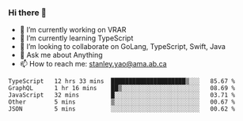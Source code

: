 ### Hi there 👋

- 🔭 I’m currently working on VRAR
- 🌱 I’m currently learning TypeScript
- 👯 I’m looking to collaborate on GoLang, TypeScript, Swift, Java
- 💬 Ask me about Anything
- 📫 How to reach me: stanley.yao@ama.ab.ca


<!--START_SECTION:waka-->
```text
TypeScript   12 hrs 33 mins  █████████████████████▒░░░   85.67 % 
GraphQL      1 hr 16 mins    ██▒░░░░░░░░░░░░░░░░░░░░░░   08.69 % 
JavaScript   32 mins         █░░░░░░░░░░░░░░░░░░░░░░░░   03.71 % 
Other        5 mins          ▒░░░░░░░░░░░░░░░░░░░░░░░░   00.67 % 
JSON         5 mins          ░░░░░░░░░░░░░░░░░░░░░░░░░   00.62 % 
```
<!--END_SECTION:waka-->
